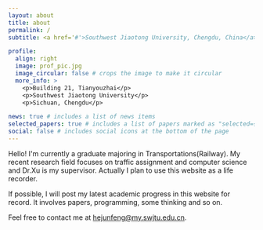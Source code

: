 ```yaml
---
layout: about
title: about
permalink: /
subtitle: <a href='#'>Southwest Jiaotong University, Chengdu, China</a>.

profile:
  align: right
  image: prof_pic.jpg
  image_circular: false # crops the image to make it circular
  more_info: >
    <p>Building 21, Tianyouzhai</p>
    <p>Southwest Jiaotong University</p>
    <p>Sichuan, Chengdu</p>

news: true # includes a list of news items
selected_papers: true # includes a list of papers marked as "selected={true}"
social: false # includes social icons at the bottom of the page
---
```


Hello! I'm currently a graduate majoring in Transportations(Railway). My recent research field focuses on traffic assignment and computer science and Dr.Xu is my supervisor. Actually I plan to use this website as a life recorder.

If possible, I will post my latest academic progress in this website for record. It involves papers, programming, some thinking and so on.

Feel free to contact me at hejunfeng@my.swjtu.edu.cn.
